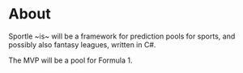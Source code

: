 # About

Sportle ~is~ will be a framework for prediction pools for sports, and possibly also fantasy leagues, written in C#.

The MVP will be a pool for Formula 1.
